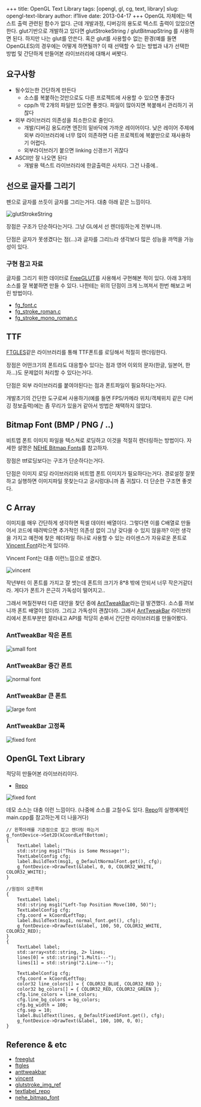 +++
title: OpenGL Text Library
tags: [opengl, gl, cg, text, library]
slug: opengl-text-library
author: if1live
date: 2013-04-17
+++
OpenGL 자체에는 텍스트 출력 관련된 함수가 없다. 근데 개발과정, 디버깅의 용도로 텍스트 출력이 있었으면 한다.
glut기반으로 개발하고 있다면 glutStrokeString / glutBitmapString 를 사용하면 된다.
하지만 나는 glut를 안쓴다. 혹은 glut를 사용할수 없는 환경(예를 들면 OpenGLES)의 경우에는 어떻게 하면될까?
이 때 선택할 수 있는 방법과 내가 선택한 방법 및 간단하게 만들어본 라이브러리에 대해서 써봣다.

## 요구사항

* 될수있는한 간단하게 만든다
    * 소스를 복붙하는것만으로도 다른 프로젝트에 사용할 수 있으면 좋겠다
    * cpp/h 딱 2개의 파일만 있으면 좋겟다. 파일이 많아지면 복붙해서 관리하기 귀찮다
* 외부 라이브러리 의존성을 최소한으로 줄인다.
    * 개발/디버깅 용도라면 엔진의 밑바닥에 가까운 레이어이다. 낮은 레이어 주제에 외부 라이브러리에 너무 많이 의존하면 다른 프로젝트에 복붙만으로 재사용하기 어렵다.
    * 외부라이브러기 붙으면 linking 신경쓰기 귀찮다
* ASCII만 잘 나오면 된다
    * 개발용 텍스트 라이브러리에 한글출력은 사치다. 그건 나중에..

## 선으로 글자를 그리기

펜으로 글자를 쓰듯이 글자를 그리는거다. 대충 아래 같은 느낌이다.

![glutStrokeString]({attach}opengl-text-library/glutstroke.png)

장점은 구조가 단순하다는거다. 그냥 GL에서 선 렌더링하는게 전부니까.

단점은 글자가 못생겼다는 점(...)과 글자를 그리느라 생각보다 많은 성능을 까먹을 가능성이 있다.

### 구현 참고 자료
글자를 그리기 위한 데이터로 [FreeGLUT][freeglut]를 사용해서 구현해본 적이 있다.
아래 3개의 소스를 잘 복붙하면 만들 수 있다.
나한테는 위의 단점이 크게 느껴져서 한번 해보고 버린 방법이다.

* [fg_font.c][freeglut_func]
* [fg_stroke_roman.c][freeglut_stroke_roman]
* [fg_stroke_mono_roman.c][freeglut_stroke_mono_roman]

## TTF

[FTGLES][ftgles]같은 라이브러리를 통해 TTF폰트를 로딩해서 적절히 렌더링한다.

장점은 어떤크기의 폰트라도 대응할수 있다는 점과 영어 이외의 문자(한글, 일본어, 한자...)도 문제없이 처리할 수 있다는거다.

단점은 외부 라이브러리를 붙여야된다는 점과 폰트파일이 필요하다는거다.

개발초기의 간단한 도구로써 사용하기(예를 들면 FPS/카메라 위치/객체위치 같은 디버깅 정보출력)에는 좀 무리가 있을거 같아서 방법은 채택하지 않았다.

## Bitmap Font (BMP / PNG / ..)

비트맵 폰트 이미지 파일을 텍스쳐로 로딩하고 이것을 적절히 렌더링하는 방법이다. 자세한 설명은 [NEHE Bitmap Fonts][nehe_bitmap_font]를 참고하자.

장점은 ttf로딩보다는 구조가 단순하다는거다.

단점은 이미지 로딩 라이브러리와 비트맵 폰트 이미지가 필요하다는거다. 경로설정 잘못하고 실행하면 이미지파일 못찾는다고 궁시렁대니까 좀 귀찮다. 더 단순한 구조면 좋겟다.

## C Array

이미지를 매우 간단하게 생각하면 픽셀 데이터 배열이다.
그렇다면 이를 C배열로 만들어서 코드에 때려박으면 추가적인 의존성 없이 그냥 갖다쓸 수 있지 않을까?
이런 생각을 가지고 예전에 찾은 헤더파일 하나로 사용할 수 있는 라이센스가 자유로운 폰트로 [Vincent Font][vincent]라는게 있더라.

Vincent Font는 대충 이런느낌으로 생겼다.

![vincent]({attach}opengl-text-library/vincent.png)


작년부터 이 폰트를 가지고 잘 썻는데 폰트의 크기가 8*8 밖에 안되서 너무 작은거같더라.
게다가 폰트가 은근히 가독성이 떨어지고..

그래서 며칠전부터 다른 대안을 찾던 중에 [AntTweakBar][anttweakbar]라는걸 발견했다.
소스를 까보니까 폰트 배열이 있더라. 그리고 가독성이 괜찮더라.
그래서 [AntTweakBar][anttweakbar] 라이브러리에서 폰트부분만 잘라내고 API를 적당히 손봐서 간단한 라이브러리를 만들어봤다.

### AntTweakBar 작은 폰트

![small font]({attach}opengl-text-library/small.png)

### AntTweakBar 중간 폰트

![normal font]({attach}opengl-text-library/normal.png)

### AntTweakBar 큰 폰트

![large font]({attach}opengl-text-library/large.png)

### AntTweakBar 고정폭

![fixed font]({attach}opengl-text-library/fixed.png)

## OpenGL Text Library

적당히 만들어본 라이브러리이다.

* [Repo][textlabel_repo]


![fixed font]({attach}opengl-text-library/demo.png)

데모 소스는 대충 이런 느낌이다. (나중에 소스를 고칠수도 있다. [Repo][textlabel_repo]의 실행예제인 main.cpp를 참고하는게 더 나을거다)

```
// 왼쪽아래를 기준점으로 잡고 렌더링 하는거
g_fontDevice->Set2D(kCoordLeftBottom);
{
    TextLabel label;
    std::string msg1("This is Some Message!");
    TextLabelConfig cfg;
    label.BuildText(msg1, g_DefaultNormalFont.get(), cfg);
    g_fontDevice->DrawText(&label, 0, 0, COLOR32_WHITE, COLOR32_WHITE);
}

//원점이 오른쪽위
{
    TextLabel label;
    std::string msg1("Left-Top Position Move(100, 50)");
    TextLabelConfig cfg;
    cfg.coord = kCoordLeftTop;
    label.BuildText(msg1, normal_font.get(), cfg);
    g_fontDevice->DrawText(&label, 100, 50, COLOR32_WHITE, COLOR32_RED);
}
{
    TextLabel label;
    std::array<std::string, 2> lines;
    lines[0] = std::string("1.Multi---");
    lines[1] = std::string("2.Line---");

    TextLabelConfig cfg;
    cfg.coord = kCoordLeftTop;
    color32 line_colors[] = { COLOR32_BLUE, COLOR32_RED };
    color32 bg_colors[] = { COLOR32_RED, COLOR32_GREEN };
    cfg.line_colors = line_colors;
    cfg.line_bg_colors = bg_colors;
    cfg.bg_width = 100;
    cfg.sep = 10;
    label.BuildText(lines, g_DefaultFixed1Font.get(), cfg);
    g_fontDevice->DrawText(&label, 100, 100, 0, 0);
}
```

## Reference & etc
* [freeglut][freeglut]
* [ftgles][ftgles]
* [anttweakbar][anttweakbar]
* [vincent][vincent]
* [glutstroke_img_ref][glutstroke_img_ref]
* [textlabel_repo][textlabel_repo]
* [nehe_bitmap_font][nehe_bitmap_font]

[freeglut]: http://freeglut.sourceforge.net/
[freeglut_func]: http://freeglut.svn.sourceforge.net/viewvc/freeglut/trunk/freeglut/freeglut/src/fg_font.c?revision=1615&view=markup
[freeglut_stroke_mono_roman]: http://freeglut.svn.sourceforge.net/viewvc/freeglut/trunk/freeglut/freeglut/src/fg_stroke_mono_roman.c?revision=1615&view=markup
[freeglut_stroke_roman]: http://freeglut.svn.sourceforge.net/viewvc/freeglut/trunk/freeglut/freeglut/src/fg_stroke_roman.c?revision=1615&view=markup
[ftgles]: https://github.com/cdave1/ftgles
[anttweakbar]: http://anttweakbar.sourceforge.net/doc/
[vincent]: http://forum.osdev.org/viewtopic.php?f=2&t=22033
[glutstroke_img_ref]: http://sol.cs.hm.edu/rs/jogl-primer/slide0006.html
[textlabel_repo]: https://github.com/if1live/libsora.so-src/tree/master/text_label
[nehe_bitmap_font]: http://nehe.gamedev.net/tutorial/bitmap_fonts/17002/
